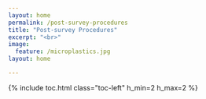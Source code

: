 ```yaml
---
layout: home
permalink: /post-survey-procedures
title: "Post-survey Procedures"
excerpt: "<br>"
image:
  feature: /microplastics.jpg
layout: home

---
```

{% include toc.html class="toc-left" h_min=2 h_max=2 %} 

